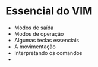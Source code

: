 # Essencial do VIM

- Modos de saída
- Modos de operação
- Algumas teclas essenciais
- A movimentação
- Interpretando os comandos
- 
